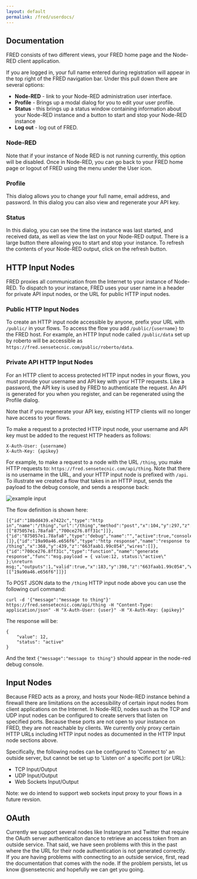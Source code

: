 ```yaml
---
layout: default
permalink: /fred/userdocs/
---
```

## Documentation

FRED consists of two different views, your FRED home page and the Node-RED client application.

If you are logged in, your full name entered during registration will appear in the top right of the FRED navigation bar.  Under this pull down there are several options:

- **Node-RED** - link to your Node-RED administration user interface.  
- **Profile** - Brings up a modal dialog for you to edit your user profile. 
- **Status** - this brings up a status window containing information about your Node-RED instance and a button to start and stop your Node-RED instance
- **Log out** - log out of FRED.

### Node-RED
Note that if your instance of Node RED is not running currently, this option will be disabled.  Once in Node-RED, you can go back to your FRED home page or logout of FRED using the menu under the User icon.

### Profile
This dialog allows you to change your full name, email address, and password.  In this dialog you can also view and regenerate your API key.

### Status
In this dialog, you can see the time the instance was last started, and received data, as well as view the last on your Node-RED output.  There is a large button there allowing you to start and stop your instance.  To refresh the contents of your Node-RED output, click on the refresh button.

## HTTP Input Nodes
FRED proxies all communication from the Internet to your instance of Node-RED.  To dispatch to your instance, FRED uses your user name in a header for private API input nodes, or the URL for public HTTP input nodes.

### Public HTTP Input Nodes
To create an HTTP input node accessible by anyone, prefix your URL with `/public/` in your flows.  To access the flow you add `/public/{username}` to the FRED host. For example, an HTTP Input node called `/public/data` set up by roberto will be accessible as `https://fred.sensetecnic.com/public/roberto/data`.

### Private API HTTP Input Nodes
For an HTTP client to access protected HTTP input nodes in your flows, you must provide your username and API key with your HTTP requests.  Like a password, the API key is used by FRED to authenticate the request.  An API is generated for you when you register, and can be regenerated using the Profile dialog.

Note that if you regenerate your API key, existing HTTP clients will no longer have access to your flows.

To make a request to a protected HTTP input node, your username and API key must be added to the request HTTP headers as follows:

    X-Auth-User: {username}
    X-Auth-Key: {apikey}

For example, to make a request to a node with the URL `/thing`, you make HTTP requests to: `https://fred.sensetecnic.com/api/thing`.  Note that there is no username in the URL, and your HTTP input node is prefixed with `/api`.  To illustrate we created a flow that takes in an HTTP input, sends the payload to the debug console, and sends a response back:

![example input](../../images/sample_http_in1.png "Logo Title Text 1")

The flow definition is shown here:

    [{"id":"18bdd439.e7422c","type":"http in","name":"/thing","url":"/thing","method":"post","x":104,"y":297,"z":"663faab1.99c054","wires":[["875057e1.78afa8","700ce276.8ff31c"]]},{"id":"875057e1.78afa8","type":"debug","name":"","active":true,"console":"false","complete":"false","x":358,"y":297,"z":"663faab1.99c054","wires":[]},{"id":"19a90a46.e656f6","type":"http response","name":"response to /thing","x":368,"y":439,"z":"663faab1.99c054","wires":[]},{"id":"700ce276.8ff31c","type":"function","name":"generate response","func":"msg.payload = { value:12, status:\"active\" };\nreturn msg;","outputs":1,"valid":true,"x":183,"y":398,"z":"663faab1.99c054","wires":[["19a90a46.e656f6"]]}]

To POST JSON data to the `/thing` HTTP input node above you can use the following curl command:

    curl -d '{"message":"message to thing"}' https://fred.sensetecnic.com/api/thing -H "Content-Type: application/json" -H "X-Auth-User: {user}" -H "X-Auth-Key: {apikey}"

The response will be:

    {
        "value": 12,
        "status": "active"
    }

And the text `{"message":"message to thing"}` should appear in the node-red debug console.

## Input Nodes

Because FRED acts as a proxy, and hosts your Node-RED instance behind a firewall there are limitations on the accessibility of certain input nodes from client applications on the Internet.  In Node-RED, nodes such as the TCP and UDP input nodes can be configured to create servers that listen on specified ports.  Because these ports are not open to your instance on FRED, they are not reachable by clients.  We currently only proxy certain HTTP URLs including HTTP input nodes as documented in the HTTP Input node sections above.

Specifically, the following nodes can be configured to 'Connect to' an outside server, but cannot be set up to 'Listen on' a specific port (or URL):

* TCP Input/Output
* UDP Input/Output
* Web Sockets Input/Output

Note: we do intend to support web sockets input proxy to your flows in a future revsion.

## OAuth
Currently we support several nodes like Instangram and Twitter that require the OAuth server authenticaiton dance to retrieve an access token from an outside service.  That said, we have seen problems with this in the past where the the URL for their node authentication is not generated correctly.  If you are having problems with connecting to an outside service, first, read the documentation that comes with the node.  If the problem persists, let us know @sensetecnic and hopefully we can get you going.
